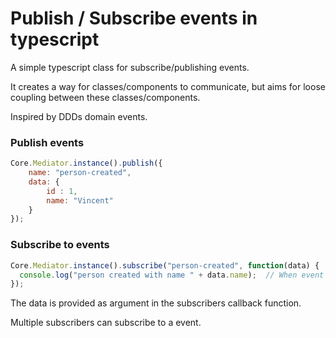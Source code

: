 # Publish / Subscribe events in typescript

A simple typescript class for subscribe/publishing events.

It creates a way for classes/components to communicate, but aims for loose coupling between these classes/components.

Inspired by DDDs domain events.

### Publish events

```javascript
Core.Mediator.instance().publish({ 
    name: "person-created", 
    data: { 
        id : 1,
        name: "Vincent" 
    }  
});
```


### Subscribe to events

```javascript
Core.Mediator.instance().subscribe("person-created", function(data) { 
  console.log("person created with name " + data.name);  // When event is published, will output "person created with name Vincent"
});
```



The data is provided as argument in the subscribers callback function.

Multiple subscribers can subscribe to a event.
